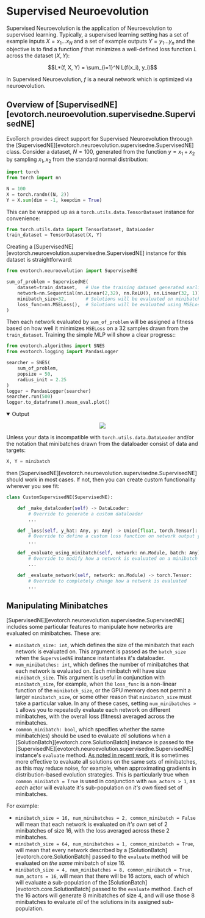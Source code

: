 # Supervised Neuroevolution

Supervised Neuroevolution is the application of Neuroevolution to supervised learning. Typically, a supervised learning setting has a set of example inputs $X = x_1 \dots x_N$ and a set of example outputs $Y = y_1 \dots y_n$ and the objective is to find a function $f$ that minimizes a well-defined loss function $L$ across the dataset $(X, Y)$:

$$L*(f, X, Y) = \sum_{i=1}^N L(f(x_i), y_i)$$

In Supervised Neuroevolution, $f$ is a neural network which is optimized via neuroevolution.

## Overview of [SupervisedNE][evotorch.neuroevolution.supervisedne.SupervisedNE]

EvoTorch provides direct support for Supervised Neuroevolution throough the [SupervisedNE][evotorch.neuroevolution.supervisedne.SupervisedNE] class. Consider a dataset, $N=100$, generated from the function $y = x_1 + x_2$ by sampling $x_1, x_2$ from the standard normal distribution:

```python
import torch
from torch import nn

N = 100
X = torch.randn((N, 2))
Y = X.sum(dim = -1, keepdim = True)
```

This can be wrapped up as a `torch.utils.data.TensorDataset` instance for convenience:

```python
from torch.utils.data import TensorDataset, DataLoader
train_dataset = TensorDataset(X, Y)
```

Creating a [SupervisedNE][evotorch.neuroevolution.supervisedne.SupervisedNE] instance for this dataset is straightforward:

```python
from evotorch.neuroevolution import SupervisedNE

sum_of_problem = SupervisedNE(
    dataset=train_dataset,   # Use the training dataset generated earlier
    network=nn.Sequential(nn.Linear(2,32), nn.ReLU(), nn.Linear(32, 1)),   # Using a simple MLP
    minibatch_size=32,       # Solutions will be evaluated on minibatches of size 32
    loss_func=nn.MSELoss(),  # Solutions will be evaluated using MSELoss
)
```

Then each network evaluated by `sum_of_problem` will be assigned a fitness based on how well it minimizes `MSELoss` on a 32 samples drawn from the `train_dataset`. Training the simple MLP will show a clear progress::

```python
from evotorch.algorithms import SNES
from evotorch.logging import PandasLogger

searcher = SNES(
    sum_of_problem,
    popsize = 50,
    radius_init = 2.25
)
logger = PandasLogger(searcher)
searcher.run(500)
logger.to_dataframe().mean_eval.plot()
```

<details class="abstract" open="open">
<summary>Output</summary>
<div class="highlight">
    <p align="center">
        <img src="../sl_progress.png" style="background-color:white;"/>
    </p>
</div>
</details>


Unless your data is incompatible with `torch.utils.data.DataLoader` and/or the notation that minibatches drawn from the dataloader consist of data and targets:

```python
X, Y = minibatch
```

then [SupervisedNE][evotorch.neuroevolution.supervisedne.SupervisedNE] should work in most cases. If not, then you can create custom functionality wherever you see fit:

```python
class CustomSupervisedNE(SupervisedNE):

    def _make_dataloader(self) -> DataLoader:
        # Override to generate a custom dataloader
        ...

    def _loss(self, y_hat: Any, y: Any) -> Union[float, torch.Tensor]:
        # Override to define a custom loss function on network output yhat vs. target output y
        ...

    def _evaluate_using_minibatch(self, network: nn.Module, batch: Any) -> Union[float, torch.Tensor]:
        # Override to modify how a network is evaluated on a minibatch
        ...

    def _evaluate_network(self, network: nn.Module) -> torch.Tensor:
        # Override to completely change how a network is evaluated
        ...
```

## Manipulating Minibatches

[SupervisedNE][evotorch.neuroevolution.supervisedne.SupervisedNE] includes some particular features to manipulate how networks are evaluated on minibatches. These are:

- `minibatch_size: int`, which defines the size of the minibatch that each network is evaluated on. This argument is passed as the `batch_size` when the `SupervsiedNE` instance instantiates it's dataloader.
- `num_minibatches: int`, which defines the number of minibatches that each network is evaluated on. Each minibatch will have size `minibatch_size`. This argument is useful in conjunction with `minibatch_size`, for example, when the `loss_func` is a non-linear function of the `minibatch_size`, or the GPU memory does not permit a larger `minibatch_size`, or some other reason that `minibatch_size` must take a particular value. In any of these cases, setting `num_minibatches > 1` allows you to repeatedly evaluate each network on different minibatches, with the overall loss (fitness) averaged across the minibatches.
- `common_minibatch: bool`, which specifies whether the same minibatch(es) should be used to evaluate *all* solutions when a [SolutionBatch][evotorch.core.SolutionBatch] instance is passed to the [SupervisedNE][evotorch.neuroevolution.supervisedne.SupervisedNE] instance's `evaluate` method. [As noted in recent work](https://www.deepmind.com/publications/non-differentiable-supervised-learning-with-evolution-strategies-and-hybrid-methods), it is sometimes more effective to evaluate all solutions on the same sets of minibatches, as this may reduce noise, for example, when approximating gradients in distribution-based evolution strategies. This is particularly true when `common_minibatch = True` is used in conjunction with `num_actors > 1`, as *each* actor will evaluate it's sub-population on *it's own* fixed set of minibatches.

For example:

- `minibatch_size = 16, num_minibatches = 2, common_minibatch = False` will mean that each network is evaluated on *it's own* set of 2 minibatches of size 16, with the loss averaged across these 2 minibatches.
- `minibatch_size = 64, num_minibatches = 1, common_minibatch = True`, will mean that every network described by a [SolutionBatch][evotorch.core.SolutionBatch] passed to the `evaluate` method will be evaluated on *the same* minibatch of size 16.
- `minibatch_size = 4, num_minibatches = 8, common_minibatch = True, num_actors = 16`, will mean that there will be 16 actors, each of which will evaluate a sub-population of the [SolutionBatch][evotorch.core.SolutionBatch] passed to the `evaluate` method. Each of the 16 actors will generate 8 minibatches of size 4, and will use those 8 minibatches to evaluate *all* of the solutions in its assigned sub-population.
